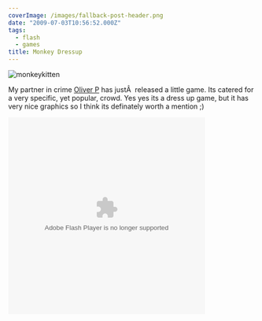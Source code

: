 ```yaml
---
coverImage: /images/fallback-post-header.png
date: "2009-07-03T10:56:52.000Z"
tags:
  - flash
  - games
title: Monkey Dressup
---
```


![monkeykitten](/wp-content/uploads/2009/07/monkeykitten.jpg "monkeykitten")

My partner in crime [Oliver P](https://www.olip.co.uk) has justÂ  released a little game. Its catered for a very specific, yet popular, crowd. Yes yes its a dress up game, but it has very nice graphics so I think its definately worth a mention ;)

<!-- more -->

[](/wp-content/uploads/2009/07/mochimonkeydressup.swf)<object width="400" height="400" data="/wp-content/uploads/2009/07/mochimonkeydressup.swf" type="application/x-shockwave-flash"><param name="src" value="/wp-content/uploads/2009/07/mochimonkeydressup.swf" /></object>
